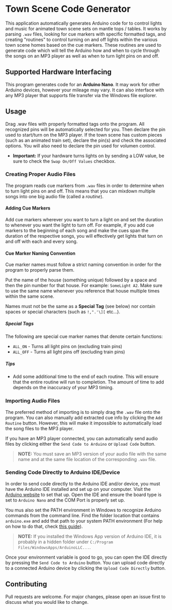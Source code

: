 # Town Scene Code Generator
This application automatically generates Arduino code for to control lights and music for animated town scene sets on mantle tops / tables. It works by parsing `.wav` files, looking for cue markers with specific formatted tags, and creating "routines" to control turning on and off lights within the various town scene homes based on the cue markers. These routines are used to generate code which will tell the Arduino how and when to cycle through the songs on an MP3 player as well as when to turn light pins on and off.

## Supported Hardware Interfacing
This program generates code for an **Arduino Nano**. It may work for other Arduino devices, however your mileage may vary. It can also interface with any MP3 player that supports file transfer via the Windows file explorer.

## Usage
Drag .wav files with properly formatted tags onto the program. All recognized pins will be automatically selected for you. Then declare the pin used to start/turn on the MP3 player. If the town scene has custom pieces (such as an animated train set), declare the pin(s) and check the associated options. You will also need to declare the pin used for volumen control. 

* **Important:** If your hardware turns lights on by sending a LOW value, be sure to check the `Swap On/Off Values` checkbox.

### Creating Proper Audio Files
The program reads cue markers from `.wav` files in order to determine when to turn light pins on and off. This means that you can mixdown multiple songs into one big audio file (called a *routine*). 

#### Adding Cue Markers
Add cue markers wherever you want to turn a light on and set the duration to whenever you want the light to turn off. For example, if you add cue markers to the beginning of each song and make the cues span the duration of the respective songs, you will effectively get lights that turn on and off with each and every song.

#### Cue Marker Naming Convention
Cue marker names must follow a strict naming convention in order for the program to properly parse them. 

Put the name of the house (something unique) followed by a space and then the pin number for that house. For example: `SomeLight A2`. Make sure to use the same name whenever you reference that house multiple times within the same scene.

Names must not be the same as a **Special Tag** (see below) nor contain spaces or special characters (such as `!,".'\][` etc...).

##### Special Tags
The following are special cue marker names that denote certain functions:
* `ALL_ON` - Turns all light pins on (excluding train pins)
* `ALL_OFF` - Turns all light pins off (excluding train pins)

##### Tips
- Add some additional time to the end of each routine. This will ensure that the entire routine will run to completion. The amount of time to add depends on the inaccuracy of your MP3 timing.

### Importing Audio Files

The preferred method of importing is to simply drag the `.wav` file onto the program. You can also manually add extracted cue info by clicking the `Add Routine` button. However, this will make it impossible to automatically load the song files to the MP3 player.

If you have an MP3 player connected, you can automatically send audio files by clicking either the `Send Code to Arduino` or `Upload Code` button. 
> **NOTE:** You must save an MP3 version of your audio file with the same name and at the same file location of the corresponding `.wav` file.

### Sending Code Directly to Arduino IDE/Device
In order to send code directly to the Arduino IDE and/or device, you must have the Arduino IDE installed and set up on your computer. Visit the [Arduino website](https://www.arduino.cc/en/guide/windows) to set that up. Open the IDE and ensure the board type is set to `Arduino Nano` and the COM Port is properly set up.

You mus also set the PATH environment in Windows to recognize Arduino commands from the command line. Find the folder location that contains `arduino.exe` and add that path to your system PATH environment (For help on how to do that, check [this guide](https://www.computerhope.com/issues/ch000549.htm)). 

> **NOTE:** If you installed the Windows App version of Arduino IDE, it is probably in a hidden folder under `C:/Program Files/WindowsApps/ArduinoLLC...`. 

Once your environment variable is good to go, you can open the IDE directly by pressing the `Send Code to Arduino` button. You can upload code directly to a connected Arduino device by clicking the `Upload Code Directly` button.


## Contributing
Pull requests are welcome. For major changes, please open an issue first to discuss what you would like to change.
